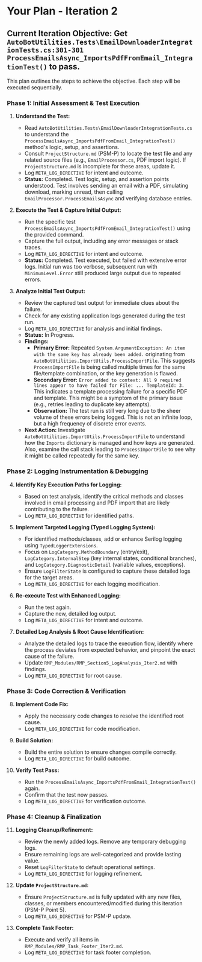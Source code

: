# Your Plan - Iteration 2

## Current Iteration Objective: Get `AutoBotUtilities.Tests\EmailDownloaderIntegrationTests.cs:301-301 ProcessEmailsAsync_ImportsPdfFromEmail_IntegrationTest()` to pass.

This plan outlines the steps to achieve the objective. Each step will be executed sequentially.

### Phase 1: Initial Assessment & Test Execution

1.  **Understand the Test:**
    *   Read `AutoBotUtilities.Tests\EmailDownloaderIntegrationTests.cs` to understand the `ProcessEmailsAsync_ImportsPdfFromEmail_IntegrationTest()` method's logic, setup, and assertions.
    *   Consult `ProjectStructure.md` (PSM-P) to locate the test file and any related source files (e.g., `EmailProcessor.cs`, PDF import logic). If `ProjectStructure.md` is incomplete for these areas, update it.
    *   Log `META_LOG_DIRECTIVE` for intent and outcome.
    *   **Status:** Completed. Test logic, setup, and assertion points understood. Test involves sending an email with a PDF, simulating download, marking unread, then calling `EmailProcessor.ProcessEmailsAsync` and verifying database entries.

2.  **Execute the Test & Capture Initial Output:**
    *   Run the specific test `ProcessEmailsAsync_ImportsPdfFromEmail_IntegrationTest()` using the provided command.
    *   Capture the full output, including any error messages or stack traces.
    *   Log `META_LOG_DIRECTIVE` for intent and outcome.
    *   **Status:** Completed. Test executed, but failed with extensive error logs. Initial run was too verbose, subsequent run with `MinimumLevel.Error` still produced large output due to repeated errors.

3.  **Analyze Initial Test Output:**
    *   Review the captured test output for immediate clues about the failure.
    *   Check for any existing application logs generated during the test run.
    *   Log `META_LOG_DIRECTIVE` for analysis and initial findings.
    *   **Status:** In Progress.
    *   **Findings:**
        *   **Primary Error:** Repeated `System.ArgumentException: An item with the same key has already been added.` originating from `AutoBotUtilities.ImportUtils.ProcessImportFile`. This suggests `ProcessImportFile` is being called multiple times for the same file/template combination, or the key generation is flawed.
        *   **Secondary Error:** `Error added to context: All 9 required lines appear to have failed for File: ... TemplateId: 3.` This indicates a template processing failure for a specific PDF and template. This might be a symptom of the primary issue (e.g., retries leading to duplicate key attempts).
        *   **Observation:** The test run is still very long due to the sheer volume of these errors being logged. This is not an infinite loop, but a high frequency of discrete error events.
    *   **Next Action:** Investigate `AutoBotUtilities.ImportUtils.ProcessImportFile` to understand how the `Imports` dictionary is managed and how keys are generated. Also, examine the call stack leading to `ProcessImportFile` to see why it might be called repeatedly for the same key.

### Phase 2: Logging Instrumentation & Debugging

4.  **Identify Key Execution Paths for Logging:**
    *   Based on test analysis, identify the critical methods and classes involved in email processing and PDF import that are likely contributing to the failure.
    *   Log `META_LOG_DIRECTIVE` for identified paths.

5.  **Implement Targeted Logging (Typed Logging System):**
    *   For identified methods/classes, add or enhance Serilog logging using `TypedLoggerExtensions`.
    *   Focus on `LogCategory.MethodBoundary` (entry/exit), `LogCategory.InternalStep` (key internal states, conditional branches), and `LogCategory.DiagnosticDetail` (variable values, exceptions).
    *   Ensure `LogFilterState` is configured to capture these detailed logs for the target areas.
    *   Log `META_LOG_DIRECTIVE` for each logging modification.

6.  **Re-execute Test with Enhanced Logging:**
    *   Run the test again.
    *   Capture the new, detailed log output.
    *   Log `META_LOG_DIRECTIVE` for intent and outcome.

7.  **Detailed Log Analysis & Root Cause Identification:**
    *   Analyze the detailed logs to trace the execution flow, identify where the process deviates from expected behavior, and pinpoint the exact cause of the failure.
    *   Update `RMP_Modules/RMP_Section5_LogAnalysis_Iter2.md` with findings.
    *   Log `META_LOG_DIRECTIVE` for root cause.

### Phase 3: Code Correction & Verification

8.  **Implement Code Fix:**
    *   Apply the necessary code changes to resolve the identified root cause.
    *   Log `META_LOG_DIRECTIVE` for code modification.

9.  **Build Solution:**
    *   Build the entire solution to ensure changes compile correctly.
    *   Log `META_LOG_DIRECTIVE` for build outcome.

10. **Verify Test Pass:**
    *   Run the `ProcessEmailsAsync_ImportsPdfFromEmail_IntegrationTest()` again.
    *   Confirm that the test now passes.
    *   Log `META_LOG_DIRECTIVE` for verification outcome.

### Phase 4: Cleanup & Finalization

11. **Logging Cleanup/Refinement:**
    *   Review the newly added logs. Remove any temporary debugging logs.
    *   Ensure remaining logs are well-categorized and provide lasting value.
    *   Reset `LogFilterState` to default operational settings.
    *   Log `META_LOG_DIRECTIVE` for logging refinement.

12. **Update `ProjectStructure.md`:**
    *   Ensure `ProjectStructure.md` is fully updated with any new files, classes, or members encountered/modified during this iteration (PSM-P Point 5).
    *   Log `META_LOG_DIRECTIVE` for PSM-P update.

13. **Complete Task Footer:**
    *   Execute and verify all items in `RMP_Modules/RMP_Task_Footer_Iter2.md`.
    *   Log `META_LOG_DIRECTIVE` for task footer completion.